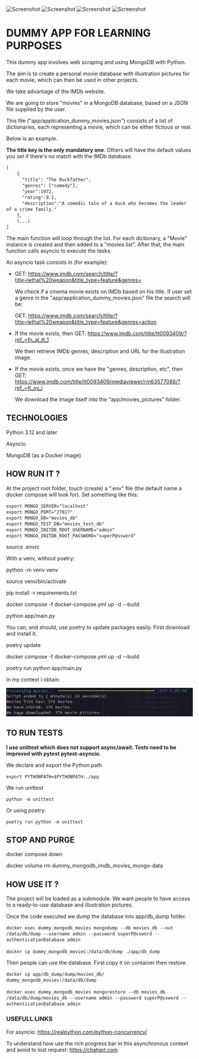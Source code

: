 ![Screenshot](https://img.shields.io/badge/python-v3.12.10-blue?logo=python&logoColor=yellow)
![Screenshot](https://img.shields.io/badge/poetry-v1.7.1-blue?logo=poetry&logoColor=yellow)
![Screenshot](https://img.shields.io/badge/docker--blue?logo=docker&logoColor=yellow)
![Screenshot](https://img.shields.io/badge/mongodb--blue?logo=mongodb&logoColor=yellow)

# DUMMY APP FOR LEARNING PURPOSES

This dummy app involves web scraping and using MongoDB with Python.

The aim is to create a personal movie database with illustration pictures for each movie, which can then be used in other projects.

We take advantage of the IMDb website.

We are going to store "movies" in a MongoDB database, based on a JSON file supplied by the user.

This file ("app/application_dummy_movies.json") consists of a list of dictionaries, each representing a movie, which can be either fictious or real.

Below is an example.

**The title key is the only mandatory one**. Others will have the default values you set if there's no match with the IMDb database.

    [
        {
          "title": "The Duckfather",
          "genres": ["comedy"],
          "year":1972,
          "rating":9.2,
          "description":"A comedic tale of a duck who becomes the leader of a crime family."
        },
        (...)
    ]

The main function will loop through the list. For each dictionary, a "Movie" instance is created and then added to a "movies list". After that, the main function calls asyncio to execute the tasks.

An asyncio task consists in (for example):
- GET: https://www.imdb.com/search/title/?title=lethal%20weapon&title_type=feature&genres=

  We check if a cinema movie exists on IMDb based on his title. If user set a genre in the "app/application_dummy_movies.json" file the search will be:

  GET: https://www.imdb.com/search/title/?title=lethal%20weapon&title_type=feature&genres=action


- If the movie exists, then GET: https://www.imdb.com/title/tt0093409/?ref_=fn_al_tt_1

  We then retrieve IMDb genres, description and URL for the illustration image.

- If the movie exists, once we have the "genres, description, etc", then GET: https://www.imdb.com/title/tt0093409/mediaviewer/rm63577088/?ref_=tt_ov_i

  We download the image itself into the "app/movies_pictures" folder.


## TECHNOLOGIES
Python 3.12 and later

Asyncio

MongoDB (as a Docker image)


## HOW RUN IT ?

At the project root folder, touch (create) a ".env" file (the default name a docker compose will look for). Set something like this:

    export MONGO_SERVER="localhost"
    export MONGO_PORT="27017"
    export MONGO_DB="movies_db"
    export MONGO_TEST_DB="movies_test_db"
    export MONGO_INITDB_ROOT_USERNAME="admin"
    export MONGO_INITDB_ROOT_PASSWORD="superP@ssword"


  source .envrc

With a venv, without poetry:

  python -m venv venv

  source venv/bin/activate

  pip install -r requirements.txt

  docker compose -f docker-compose.yml up -d --build

  python app/main.py

You can, and should, use poetry to update packages easily. First download and install it.

  poetry update

  docker compose -f docker-compose.yml up -d --build

  poetry run python app/main.py

In my context i obtain:

  ![Screenshot](illustrations/dummy_mongodb_imdb_movies.png)

## TO RUN TESTS
**I use unittest which does not support async/await. Tests need to be improved with pytest pytest-asyncio.**

We declare and export the Python path

    export PYTHONPATH=$PYTHONPATH:./app

We run unittest

    python -m unittest

Or using poetry:

    poetry run python -m unittest

## STOP AND PURGE

  docker compose down

  docker volume rm dummy_mongodb_imdb_movies_mongo-data

## HOW USE IT ?
The project will be loaded as a submodule. We want people to have access to a ready-to-use database and illustration pictures.

Once the code executed we dump the database into app/db_dump folder.

    docker exec dummy_mongodb_movies mongodump --db movies_db --out /data/db/dump --username admin --password superP@ssword --authenticationDatabase admin

    docker cp dummy_mongodb_movies:/data/db/dump ./app/db_dump

Then people can use the database. First copy it on container then restore.

    docker cp app/db_dump/dump/movies_db/ dummy_mongodb_movies:/data/db/dump

    docker exec dummy_mongodb_movies mongorestore --db movies_db /data/db/dump/movies_db --username admin --password superP@ssword --authenticationDatabase admin


### USEFULL LINKS

For asyncio: https://realpython.com/python-concurrency/

To understand how use the rich progress bar in this asynchronous context and avoid to lost request: https://chatgpt.com

